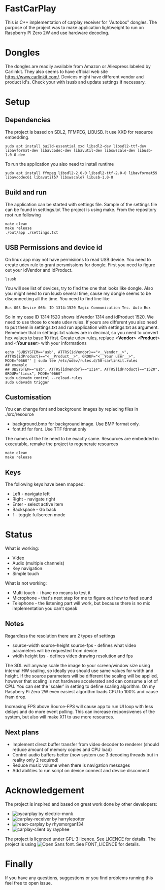 # FastCarPlay
This is C++ implementation of carplay receiver for "Autobox" dongles. 
The purpose of the project was to make application lightweight to run on Raspberry PI Zero 2W and use hardware decoding.

# Dongles
The dongles are readily available from Amazon or Aliexpress labeled by Carlinkit. They also seems to have official web site https://www.carlinkit.com/.
Devices might have different vendor and product id's. Check your with lsusb and update settings if necessary.

# Setup
## Dependencies
The project is based on SDL2, FFMPEG, LIBUSB. It use XXD for resource embedding.
```
sudo apt install build-essential xxd libsdl2-dev libsdl2-ttf-dev libavformat-dev libavcodec-dev libavutil-dev libswscale-dev libusb-1.0-0-dev
```
To run the application you also need to install runtime
```
sudo apt install ffmpeg libsdl2-2.0-0 libsdl2-ttf-2.0-0 libavformat59 libavcodec61 libavutil57 libswscale7 libusb-1.0-0
```

## Build and run
The application can be started with settings file. Sample of the settings file can be found in settings.txt
The project is using make. From the repository root run following
```
make clean
make release
./out/app ./settings.txt
```

## USB Permissions and device id
On linux app may not have permisiions to read USB device. You need to create udev rule to grant persmissions for dongle.
First you need to figure out your idVendor and idProduct. 
```
lsusb
```
You will see list of devices, try to find the one that looks like dongle. Also you might need to run lsusb several time, cause my dongle seems to be disconnecting all the time. You need to find line like
```
Bus 003 Device 066: ID 1314:1520 Magic Communication Tec. Auto Box
```
So in my case ID 1314:1520 shows idVendor 1314 and idProduct 1520. We need to use those to create udev rules. If yours are different you also need to put them in settings.txt and run application with settings.txt as argument. Remember that in settings.txt values are in decimal, so you need to convert hex values to base 10 first. 
Create udev rules, replace <__Vendor__> <__Product__> and <__Your user__> with your informations
```
echo 'SUBSYSTEM=="usb", ATTRS{idVendor}=="<__Vendor__>", ATTRS{idProduct}=="<__Product__>", GROUP="<__Your user__>", MODE="0660"' | sudo tee /etc/udev/rules.d/50-carlinkit.rules
## example
## UBSYSTEM=="usb", ATTRS{idVendor}=="1314", ATTRS{idProduct}=="1520", GROUP="linux", MODE="0660"
sudo udevadm control --reload-rules
sudo udevadm trigger
```


## Customisation
You can change font and background images by replacing files in ./src/resource
- background.bmp for background image. Use BMP format only.
- font.ttf for font. Use TTF fdrmat only

The names of the file need to be exactly same. Resources are embedded in executable, remake the project to regenerate resources
```
make clean
make release
```

## Keys
The following keys have been mapped:
- Left - navigate left
- Right - navigate right
- Enter - select active item
- Backspace - Go back
- f - toggle fullscreen mode

# Status
What is working:
- Video
- Audio (multiple channels)
- Key navigation
- Simple touch

What is not working:
- Multi touch - i have no means to test it
- Microphone - that's next step for me to figure out how to feed sound
- Telephone - the listening part will work, but because there is no mic implementation you can't speak

## Notes
Regardless the resolution there are 2 types of settings
- source-width source-height source-fps - defines what video parameters will be requested from device
- width height fps - defines video drawing resolution and fps

The SDL will anyway scale the image to your screen/window size using internal HW scaling, so ideally you should use same values for width and height.
If the source parameters will be different the scaling will be applied, however that scaling is not hardware accelerated and can consume a lot of CPU.
You can set the 'scaler' in setting to define scaling algorithm. On my Raspbery Pi Zero 2W even easiest algorithm loads CPU to 100% and cause fram drop.

Increasing FPS above Source-FPS will cause app to run UI loop with less delays and do more event polling. This can increase responsivenes of the system, but also will make X11 to use more resources.

## Next plans
- Implement direct buffer transfer from video decoder to renderer (should reduce amount of memory copies and CPU load)
- Control audio buffers better (now system use 3 decoding threads but in reality only 2 required)
- Reduce music volume when there is navigation messages
- Add abilities to run script on device connect and device disconnect

# Acknowledgement
The project is inspired and based on great work done by other developers:
- ![pycarplay by electric-monk](https://github.com/electric-monk/pycarplay)
- ![carplay-receiver by harrylepotter](https://github.com/harrylepotter/carplay-receiver)
- ![react-carplay by rhysmorgan134](https://github.com/rhysmorgan134/react-carplay)
- ![carplay-client by rayphee](https://github.com/rayphee/carplay-client)

The project is licenced under GPL-3 licence. See LICENCE for details.
The project is using ![Open Sans](https://fonts.google.com/specimen/Open+Sans) font. See FONT_LICENCE for details.

# Finally
If you have any questions, suggestions or you find problems running this feel free to open issue.

